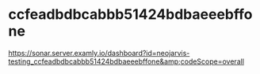 # ccfeadbdbcabbb51424bdbaeeebffone
https://sonar.server.examly.io/dashboard?id=neojarvis-testing_ccfeadbdbcabbb51424bdbaeeebffone&amp;codeScope=overall

